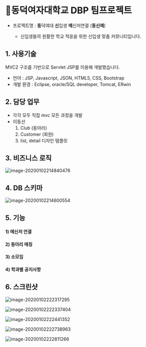 # :cherry_blossom:동덕여자대학교 DBP 팀프로젝트 

- 프로젝트명 : **동**덕여대 **신**입생 **메**신저연결 (**동신메**)
  
  - 신입생들의 원활한 학교 적응을 위한 신입생 맞춤 커뮤니티입니다.
  
    


## 1. 사용기술

MVC2 구조를 기반으로 Servlet JSP를 이용해 개발했습니다.

- 언어 : JSP, Javascript, JSON, HTML5, CSS, Bootstrap
- 개발 환경 : Eclipse, oracle/SQL developer, Tomcat, ERwin



## 2. 담당 업무

- 각각 모두 직접 mvc 모든 과정을 개발
- 이동선 
  1. Club  (동아리)
  2. Customer (회원)
  3. list, detail 디자인 템플릿



## 3. 비즈니스 로직

![image-20200102214840476](C:\Users\slsle\AppData\Roaming\Typora\typora-user-images\image-20200102214840476.png)





## 4. DB 스키마

![image-20200102214600554](C:\Users\slsle\AppData\Roaming\Typora\typora-user-images\image-20200102214600554.png)





## 5. 기능

#### 1) 메신저 연결
#### 2) 동아리 매칭
#### 3) 소모임
#### 4) 학과별 공지사항





## 6. 스크린샷

![image-20200102222317295](C:\Users\slsle\AppData\Roaming\Typora\typora-user-images\image-20200102222317295.png)

![image-20200102222337404](C:\Users\slsle\AppData\Roaming\Typora\typora-user-images\image-20200102222337404.png)



![image-20200102222441352](C:\Users\slsle\AppData\Roaming\Typora\typora-user-images\image-20200102222441352.png)



![image-20200102222738963](C:\Users\slsle\AppData\Roaming\Typora\typora-user-images\image-20200102222738963.png)



![image-20200102222811266](C:\Users\slsle\AppData\Roaming\Typora\typora-user-images\image-20200102222811266.png)

